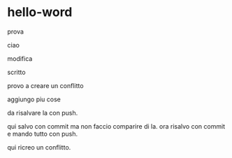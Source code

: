 # hello-word
prova 

ciao 

modifica

scritto 

provo a creare un conflitto 

aggiungo piu cose

da risalvare la con push.

qui salvo con commit ma non faccio comparire di la.
ora risalvo con commit e mando tutto con push.

qui ricreo un conflitto.